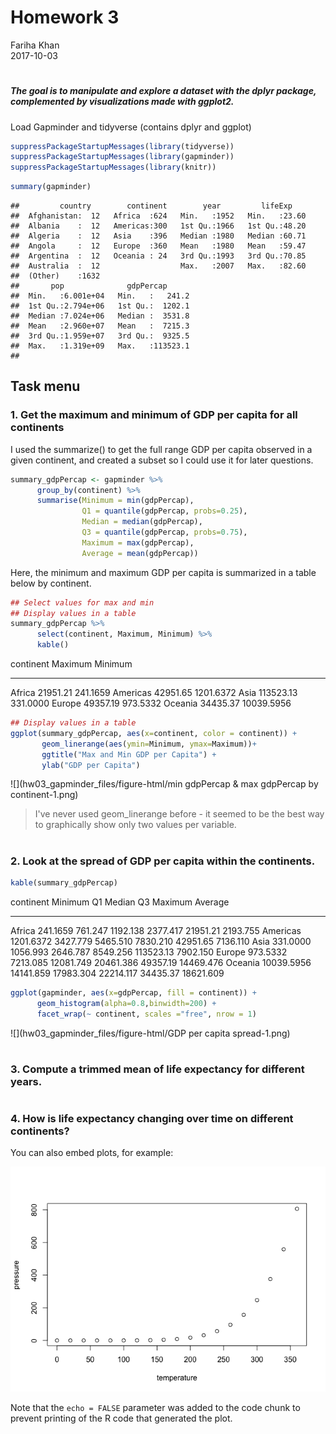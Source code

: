 # Homework 3
Fariha Khan  
2017-10-03  



#
#
##### The goal is to manipulate and explore a dataset with the dplyr package, complemented by visualizations made with ggplot2.


Load Gapminder and tidyverse (contains dplyr and ggplot)


```r
suppressPackageStartupMessages(library(tidyverse))
suppressPackageStartupMessages(library(gapminder))
suppressPackageStartupMessages(library(knitr))
```



```r
summary(gapminder)
```

```
##         country        continent        year         lifeExp     
##  Afghanistan:  12   Africa  :624   Min.   :1952   Min.   :23.60  
##  Albania    :  12   Americas:300   1st Qu.:1966   1st Qu.:48.20  
##  Algeria    :  12   Asia    :396   Median :1980   Median :60.71  
##  Angola     :  12   Europe  :360   Mean   :1980   Mean   :59.47  
##  Argentina  :  12   Oceania : 24   3rd Qu.:1993   3rd Qu.:70.85  
##  Australia  :  12                  Max.   :2007   Max.   :82.60  
##  (Other)    :1632                                                
##       pop              gdpPercap       
##  Min.   :6.001e+04   Min.   :   241.2  
##  1st Qu.:2.794e+06   1st Qu.:  1202.1  
##  Median :7.024e+06   Median :  3531.8  
##  Mean   :2.960e+07   Mean   :  7215.3  
##  3rd Qu.:1.959e+07   3rd Qu.:  9325.5  
##  Max.   :1.319e+09   Max.   :113523.1  
## 
```

## Task menu

### 1. Get the maximum and minimum of GDP per capita for all continents


I used the summarize() to get the full range GDP per capita observed in a given continent, and created a subset so I could use it for later questions. 




```r
summary_gdpPercap <- gapminder %>% 
      group_by(continent) %>% 
      summarise(Minimum = min(gdpPercap),
                Q1 = quantile(gdpPercap, probs=0.25),
                Median = median(gdpPercap),
                Q3 = quantile(gdpPercap, probs=0.75),
                Maximum = max(gdpPercap),
                Average = mean(gdpPercap))
```

Here, the minimum and maximum GDP per capita is summarized in a table below by continent.

```r
## Select values for max and min 
## Display values in a table
summary_gdpPercap %>% 
      select(continent, Maximum, Minimum) %>% 
      kable()
```



continent      Maximum      Minimum
----------  ----------  -----------
Africa        21951.21     241.1659
Americas      42951.65    1201.6372
Asia         113523.13     331.0000
Europe        49357.19     973.5332
Oceania       34435.37   10039.5956

```r
## Display values in a table
ggplot(summary_gdpPercap, aes(x=continent, color = continent)) +
       geom_linerange(aes(ymin=Minimum, ymax=Maximum))+
       ggtitle("Max and Min GDP per Capita") +
       ylab("GDP per Capita")
```

![](hw03_gapminder_files/figure-html/min gdpPercap & max gdpPercap by continent-1.png)

> I've never used geom_linerange before - it seemed to be the best way to graphically show only two values per variable.


#
### 2. Look at the spread of GDP per capita within the continents.

```r
kable(summary_gdpPercap)
```



continent       Minimum          Q1      Median          Q3     Maximum     Average
----------  -----------  ----------  ----------  ----------  ----------  ----------
Africa         241.1659     761.247    1192.138    2377.417    21951.21    2193.755
Americas      1201.6372    3427.779    5465.510    7830.210    42951.65    7136.110
Asia           331.0000    1056.993    2646.787    8549.256   113523.13    7902.150
Europe         973.5332    7213.085   12081.749   20461.386    49357.19   14469.476
Oceania      10039.5956   14141.859   17983.304   22214.117    34435.37   18621.609

```r
ggplot(gapminder, aes(x=gdpPercap, fill = continent)) + 
      geom_histogram(alpha=0.8,binwidth=200) +
      facet_wrap(~ continent, scales ="free", nrow = 1)
```

![](hw03_gapminder_files/figure-html/GDP per capita spread-1.png)


#
### 3. Compute a trimmed mean of life expectancy for different years.

#
### 4. How is life expectancy changing over time on different continents?



You can also embed plots, for example:

![](hw03_gapminder_files/figure-html/pressure-1.png)

Note that the `echo = FALSE` parameter was added to the code chunk to prevent printing of the R code that generated the plot.
